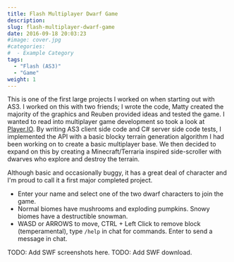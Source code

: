 ```yaml
---
title: Flash Multiplayer Dwarf Game
description:
slug: flash-multiplayer-dwarf-game
date: 2016-09-18 20:03:23
#image: cover.jpg
#categories:
#  - Example Category
tags:
  - "Flash (AS3)"
  - "Game"
weight: 1
---
```


This is one of the first large projects I worked on when starting out with AS3. I worked on this with two friends; I
wrote the code, Matty created the majority of the graphics and Reuben provided ideas and tested the game. I wanted to
read into multiplayer game development so took a look at [Player.IO](https://playerio.com). By writing AS3 client side
code and C# server side code tests, I implemented the API with a basic blocky terrain generation algorithm I had been
working on to create a basic multiplayer base. We then decided to expand on this by creating a Minecraft/Terraria
inspired side-scroller with dwarves who explore and destroy the terrain.

Although basic and occasionally buggy, it has a great deal of character and I'm proud to call it a first major completed 
project.

- Enter your name and select one of the two dwarf characters to join the game.
- Normal biomes have mushrooms and exploding pumpkins. Snowy biomes have a destructible snowman.
- WASD or ARROWS to move, CTRL + Left Click to remove block (temperamental), type `/help` in chat for commands. Enter
  to send a message in chat.

TODO: Add SWF screenshots here.
TODO: Add SWF download.